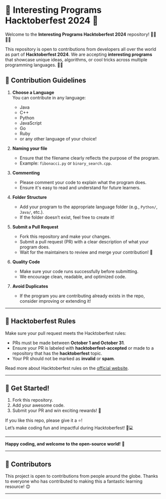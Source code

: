 # 🚀 Interesting Programs Hacktoberfest 2024 🎃

Welcome to the **Interesting Programs Hacktoberfest 2024** repository! 👨‍💻👩‍💻

This repository is open to contributions from developers all over the world as part of **Hacktoberfest 2024**. We are accepting **interesting programs** that showcase unique ideas, algorithms, or cool tricks across multiple programming languages. 🧑‍💻

## 📝 Contribution Guidelines

1. **Choose a Language**  
   You can contribute in any language:  
   - Java  
   - C++  
   - Python  
   - JavaScript  
   - Go  
   - Ruby  
   - or any other language of your choice!

2. **Naming your file**  
   - Ensure that the filename clearly reflects the purpose of the program.  
   - Example: `fibonacci.py` or `binary_search.cpp`.

3. **Commenting**  
   - Please comment your code to explain what the program does.  
   - Ensure it's easy to read and understand for future learners.

4. **Folder Structure**  
   - Add your program to the appropriate language folder (e.g., `Python/`, `Java/`, etc.).  
   - If the folder doesn’t exist, feel free to create it!

5. **Submit a Pull Request**  
   - Fork this repository and make your changes.
   - Submit a pull request (PR) with a clear description of what your program does.
   - Wait for the maintainers to review and merge your contribution! 🚀

6. **Quality Code**  
   - Make sure your code runs successfully before submitting.
   - We encourage clean, readable, and optimized code. 

7. **Avoid Duplicates**  
   - If the program you are contributing already exists in the repo, consider improving or extending it!

---

## 📅 **Hacktoberfest Rules**

Make sure your pull request meets the Hacktoberfest rules:
- PRs must be made between **October 1 and October 31**.
- Ensure your PR is labeled with **hacktoberfest-accepted** or made to a repository that has the **hacktoberfest** topic.
- Your PR should not be marked as **invalid** or **spam**.
  
Read more about Hacktoberfest rules on the [official website](https://hacktoberfest.com).

---

## 🌟 **Get Started!**

1. Fork this repository.  
2. Add your awesome code.  
3. Submit your PR and win exciting rewards! 🎁

If you like this repo, please give it a ⭐️!  
Let’s make coding fun and impactful during Hacktoberfest! 🚀💻

---

**Happy coding, and welcome to the open-source world!** 🎉

---

## 🤝 **Contributors**
This project is open to contributions from people around the globe. Thanks to everyone who has contributed to making this a fantastic learning resource! 😊

---

